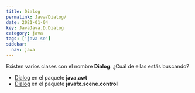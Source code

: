 ```yaml
---
title: Dialog
permalink: Java/Dialog/
date: 2021-01-04
key: JavaJava.D.Dialog
category: java
tags: ['java se']
sidebar: 
  nav: java
---
```


Existen varios clases con el nombre **Dialog**. ¿Cuál de ellas estás buscando?
<ul>
<li><a href="/Java/Dialog-java-awt/">Dialog</a> en el paquete <strong>java.awt</strong></li>
<li><a href="/Java/Dialog-javafx-scene-control/">Dialog</a> en el paquete <strong>javafx.scene.control</strong></li>
<ul>
